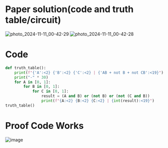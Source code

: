 # Paper solution(code and truth table/circuit)
![photo_2024-11-11_00-42-29](https://github.com/user-attachments/assets/5185ad37-76b4-4ec2-a855-c0b6ab114b89)
![photo_2024-11-11_00-42-28](https://github.com/user-attachments/assets/9dddfc15-f609-4492-80b5-32873833c421)

# Code
```.py
def truth_table():
    print(f"{'A':<2} {'B':<2} {'C':<2} | {'AB + not B + not CB':<19}")
    print("-" * 30)
    for A in [0, 1]:
        for B in [0, 1]:
            for C in [0, 1]:
                result = (A and B) or (not B) or (not (C and B))
                print(f"{A:<2} {B:<2} {C:<2} | {int(result):<19}")
truth_table()
```

# Proof Code Works
![image](https://github.com/user-attachments/assets/86751be6-4dcc-43d4-89d7-917031e4bcdf)
